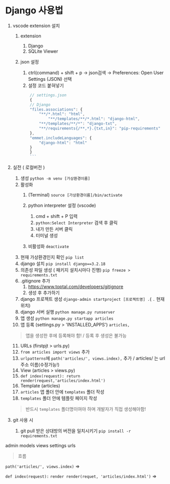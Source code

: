 
# Django 사용법

1. vscode extension 설치

   1. extension 
      1. Django
      2. SQLite Viewer

   2. json 설정
      1.  ctrl(command) + shift + p → json검색 → Preferences: Open User Settings (JSON) 선택
      2. 설정 코드 붙혀넣기 
        ```jsx
            // settings.json
            {
            // Django
            "files.associations": {
                "**/*.html": "html",
                    "**/templates/**/*.html": "django-html",
                "**/templates/**/*": "django-txt",
                "**/requirements{/**,*}.{txt,in}": "pip-requirements"
            },
            "emmet.includeLanguages": {
                "django-html": "html"
            }
            }
            ```
2. 실전 ( 로컬버전 )
   1. 생성
   ``` python -m venv [가상환경이름] ```
   2. 활성화 
      1. (Terminal)
      ``` source [가상환경이름]/bin/activate ```
   
      2. python interpreter 설정 (vscode)
         1. cmd + shift + P 입력
         2. `python:Select Interpreter` 검색 후 클릭
         3. 내가 만든 서버 클릭
         4. 터미널 생성
      3. 비활성화
      ``` deactivate ```
   3. 현재 가상환경인지 확인
   ``` pip list ```
   4. django 설치
   ``` pip install django==3.2.18 ```
   5. 의존성 파일 생성 ( 패키지 설치시마다 진행)
   ``` pip freeze > requirements.txt ```
   6. .gitignore 추가
      1. https://www.toptal.com/developers/gitignore
      2. 생성 후 추가하기
   7.  django 프로젝트 생성
   ``` django-admin startproject [프로젝트명] . ```( `.` 현재위치)
   8.  django 서버 실행
   ``` python manage.py runserver ``` 
   9. 앱 생성
   ``` python manage.py startapp articles ```
   10. 앱 등록 (settings.py > 'INSTALLED_APPS')
   ``` articles, ```
   > 앱을 생성한 후에 등록해야 함! / 등록 후 생성은 불가능
   11. URLs (firstpjt > urls.py)
      1. `from articles import views` 추가
      2. `urlpatterns`에 `path('articles/', views.index),` 추가 / articles/ 는 url 주소 이름(수정가능!)
   12. View (articles > views.py)
      1. `def index(request):
            return render(request,'articles/index.html')`
   13. Template (articles)
      1.  `articles` 앱 폴더 안에 `templates` 폴더 작성
      2.  `templates` 폴더 안에 템플릿 페이지 작성
      > 반드시 `templates` 폴더명이여야 하며 개발자가 직접 생성해야함! 







3. git 사용 시
   1. git pull 받은 상대방의 버전을 일치시키기
   ``` pip install -r requirements.txt ```

admin
models
views
settings
urls


> 흐름

<URLs>

`path('articles/', views.index)` =>

<View>

`def index(request):`
   `render render(requet, 'articles/index.html')` =>

<Template>

`articles/templates/articles/index.html`




## MODEL 

1. 작성
> articles > mmodels.py
``` py
class Article(models.Model):
    # 필드이름 = 데이터 타입(제약조건)
    title = models.CharField(max_length=10) # 길이제한 O
    content = models.TextField() # 길이제한 X
``` 

2. migration 생성
> 터미널
``` python manage.py makemigrations ```   



3. 전달
> 터미널 
``` python manage.py migrate ```


## ADMIN

1. 계정 생성
> 터미널
``` python manage.py createsupersuer ```
- admin
- `Enter`
- password
- repassword


> 확인용
`python manage.py showmigrations `

> 설계도 번역본 확인 
` python manage.py sqlmigrate articles 0001 `


> 초기화
- 만든 파일 다 삭제하면 됨



## 초기설정
- APP에 urls.py 추가하기
``` py
from django.urls import path
from . import views

app_name = 'todos'
urlpatterns = [
   path('', views.index, name='index') ,
]
```
- 기존 Projects에 urls.py 에 연결하기

```py
from django.urls import path, include

urlpatterns = [
   path('todos/', include('todos.urls')),
]
```

- views.py
```py
from .models import Todo

def index(request):
    todos = Todo.objects.all()
    context = {
        'todos' : todos , 
    }
    return render(request, 'todos/index.html', context)

```
- templates/todos 에 index.html 생성

### 조회

- views.py
```
from .models import Todo

def index(request):
   todo = Todo.objects.all()
   context = {
      'todos' : todos,
   }
   return render(request, 'todos/index.html', context)

```

- index.html
{% for article in articles %}
       <p>article : {{ article }} </p>
       <p>글 번호 :
            <a href="{% url 'articles:detail' article.pk %}">{{ article.pk }}</a>
        </p> 
       <p>article.content : {{ article.content}} </p> 
    {% endfor %}

## QuerySet API 
> 터미널
``` pip install ipython django-extensions ```

> settings.py > INSTALLED_APP 
- ` 'django_extensions', ` 입력

- 업데이트 
``` pip freeze > requirements.txt ```


안될떄

<!-- 일단 pip list 명령 대신에 python -m pip list 명령을 실행해보시고, 그 결과를 비교해보시겠어요?

그리고 라이브러리 설치도 python -m pip install django-extensions 명령으로 설치하신 후에 manage.py 명령을 수행해보시겠어요? -->

python3 manage.py shell_plus
--ipython 이거 치고
아래꺼 치기
> 터미널 
``` python3 manage.py shell_plus ```

` article = Article() `

` article.title = 'title' ` title에 값 할당

` article.content = 'django!' ` content에 값 할당

` article.save() ` 저장하기

` Article.objects.all() ` 저장되었나 확인하기

- db가서 확인하기 


<!-- 한번에 쓰기 -->
` article = Article(title='second', content='django!') `

articles에 넣기
` articles = Article.objects.all() `


<!-- 다른 방법 -->
` Article.objects.create(title='third', content='django!') `



단일 데이터 조회

` article = Article.objects.get(pk=1) `

` Article.objects.filter(content='django!') `

특정 단어로 시작하는 것 조회

` Article.objects.filter(content__startswith='dj') `

특정 단어가 들어가는 것 조회

` Article.objects.filter(content__contains='!') `

지정한 숫자보다 높은 것 조회

` Article.onjects.filter(pk__gte=3)

- 수정

article = Article.objects.get(pk=1)

article.content = '수정할 내용

article.save()


- 삭제

article.delete()

반복문
```py 
for article in articles:
   print(article)
   print(article.id) id 조회 pk로 쳐도 조회 가능
```

전체 조회

단일객체 조회

- 생성


## FORM

- articles 앱에 forms.py 파일 생성
```py
form django import forms

class ArticleForm(forms.Form):
   title = forms.CharField(max_length=10)
   content = forms.CharField()
```

- form class 를 적용한 new 로직

```py
form .forms import ArticleForm

def new(request):
   form = ArticleForm()
   context = {
      'form' : form,
   }
   return render(request, 'articles/new.html', context)
```

- articles/new.html 에 form 적용

```pyㅣ멱ㄷ
{{ form }}

```
- p tag 적용한 form

```
{{ form.as_p }}
```

- 속성을 바꾸고 싶을 때
articles/forms.py

```

content = forms.CharField(widget=forms.Textarea)

```


## ModelForm ( DB에 저장 )

- ModelForm class 선언

articles/forms.py
```py
from django import forms
from .models import Article

class ArticleForm(forms.ModelForm):
   class Meta:
      model = Article
      fields = '__all__' ( 여기에 원하는 요소 넣을 수 있음)
      (ex_1)
      fields = ('title',) > title 만 나옴
      (ex_2)
      fields = ('title','content',)
      
      exclude = ('title',) > title 만 제외시킬수 있음
```


- ModelForm create 로직

articles/views.py
```py
from .forms import ArticleForm

def create(request):
   form = ArticleForm(request.POST)
   # 통과 했을 때
   if form.is_valid():
      article = form.save()
      return redirect('articles:detail', article.pk)
   # 통과하지 못했을 때
   context = {
      'form' : form,
   }
   return render(request, 'articles/new.html', context)
```

- edit 의 value 정해주기

articles/views
```py
def edit(request, pk):
   article = Article.objects.get(pk=pk)
   form = ArticleForm(instance=article)
   context = {
      'article': article,
      'form': form,
   }
   return render(request, 'articles/edit.html', context)

```


```py

def update(request,pk):
    article = Article.objects.get(pk=pk)
    if request.method == 'POST':
        form = ArticleForm(request.POST, instance=article)
        if form.is_valid():
            form.save()
            return redirect('articles:detail', article.pk)
    else:
        form = ArticleForm(instance=article)
    context = {
        'article': article,
        'form': form,
    }
    return render(request, 'articles/update.html', context)

```


- SAVE
articles/forms.py
```py
class ArticleForm(forms.ModelForm):
    title = forms.CharField(
        label='제목',
        widget=forms.TextInput(
            attrs={
                'class': 'my-title',
                'placeholder': '제목을 입력해주세요.'
            }
        )
    )
```


- NEW , CREATE 병합
articles/views.py
```py
def create(request):
    # HTTP requests method가 POST라면
    if request.method == 'POST':
        form = ArticleForm(request.POST)
        if form.is_valid():
            article = form.save()
            return redirect('articles:detail', article.pk)
    # POST가 아니라면
    else:
        form = ArticleForm()
    context = {
        'form': form,
    }
    return render(request, 'articles/new.html', context)
```

불필요해진 new url 제거

articles/views.py
```py
   path('new/') 삭제
```

코드 수정
articles/index.html
```html
<a href="{% url 'articles:create' %}">CREATE</a>
```
articles/create.html
```html
<h1>CREATE</h1>
<form action="{% url 'articles:create' %}" method="POST">
{% csrf_token %}
{{ form.as_p}}
</form>
```

articles/views.py
```py
def create(request):
   ...
   ...
   return render(request, 'articles/create.html', context)
```

결론 = create + new = create
      update + edit = update



## Cookie & Sessions

- 생성

accounts/urls.py
```py
from django.urls import path
from . import views

app_name = 'accounts'
urlpatterns = [

]
```

crud/urls.py
``` py
urlpatterns = [
   ...,
   path('accounts/', include('accounts.urls')),
]
```

accounts/models.py  
```py
from django.contrib.auth.models import AbstractUser

class User(AbstractUser):
   pass

```

settings.py
```py

AUTH_USER_MODEL = 'accounts.User' # 기본 값 'auth.User'
```

accounts/admin.py
```py
from django.contrib.auth.admin import UserAdmin
from .models import User

admin.site.register(User, UserAdmin)
```
> 주의
프로젝트 중간에 AUTH_USER_MODEL을 변경 할 수 없음

- 데이터베이스 초기화
1. articles/migtations/ 번호붙은 친구들 삭제
2. 데이터베이스 삭제 (db.sqlite3)

다시 생성
python manage.py makemigrations
python manage.py migrate


## LOGIN
<Cookie,Sessions 와 이어서 진행>

accounts/urls.py
```py
from django.urls import path
from . import views

app_name = 'accounts'
urlpatterns = [
   path('login/', views.login, name='login'),
]
```

accounts/views.py
```py
from django.contrib.auth.forms import AuthenticationForm

def login(request):
   if request.method == 'POST':
      pass
   else:
      form = AuthenticationForm()
   context = {
      'form' : form,
   }
   return render(request, 'accounts/login.html', context )
```

templates/accounts/login.html
```html
  <h1>로그인</h1>
  <form action="{% url 'accounts:login' %}" method="POST">
    {% csrf_token %}
    {{ form.as_p }}
    <input type="submit">
  </form>
```

accounts/views.py
```py
from django.contrib.auth import login as auth_login

def login(request):
    if request.method == 'POST':
        form = AuthenticationForm(request, request.POST)
        if form.is_valid():
            auth_login(request, form.get_user())
            return redirect('articles:index')
    else:
        form = AuthenticationForm()
    context = {
        'form': form,
    }
    return render(request, 'accounts/login.html', context)
```

articles/index.html
```html
  <a href="{% url 'accounts:login' %}">Login</a>
```


## LOGOUT
accounts/urls.py
```py
    path('logout/', views.logout, name='logout'),
```

accounts/views.py
```py
from django.contrib.auth import logout as auth_logout

def logout(request):
    auth_logout(request)
    return redirect('articles:index')
```

articles/index.html
```html
  <form action="{% url 'accounts:logout' %}" method="POST">
    {% csrf_token %}
    <input type="submit" value="Logout">
  </form>
```

- 로그인 유저 정보 출력

articles/index.html
```html
  <h3>안녕하세요, {{ user }} 님!</h3>
```














## 추가경로

settings.py => TEMPLATES
'DIRS" : [기본 템플릿 경로 외에 추가 경로를 작성],
ex[ BASE_DIR / 'my_templates']



































<!-- https://www.notion.so/hg-edu/Django-4755b2b2fe6f4292959e9940f37f59b2?pvs=4

https://www.notion.so/hg-edu/Python-8a38c543b50a4eb7a796cbe9a2358e86?pvs=4

https://www.notion.so/hg-edu/Python-8f920eeebb99493fade86371c290ef19?pvs=4

https://www.notion.so/hg-edu/django-shell_plus-81da033a453842c2b816c7987cb16ad8?pvs=4
1

1. python -m venv venv
2. source venv/bin/activate
3. pip install django==3.2.18
4. pip freeze > requirements.txt
5. .gitignore
6. git init
7. django-admin startproject firstpjt.

python manage.py runserver

 -->
